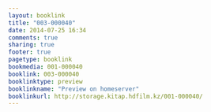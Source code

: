 ```yaml
---
layout: booklink
title: "003-000040"
date: 2014-07-25 16:34
comments: true
sharing: true
footer: true
pagetype: booklink 
bookmedia: 001-000040
booklink: 003-000040
booklinktype: preview
booklinkname: "Preview on homeserver"
booklinkurl: http://storage.kitap.hdfilm.kz/001-000040/
---
```

